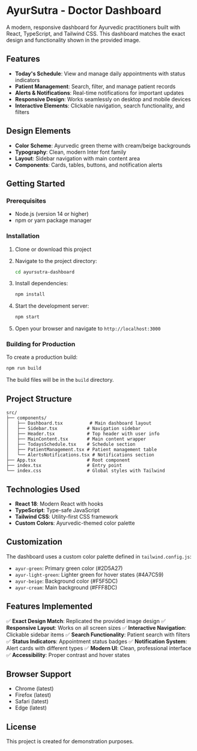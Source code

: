 # AyurSutra - Doctor Dashboard


A modern, responsive dashboard for Ayurvedic practitioners built with React, TypeScript, and Tailwind CSS. This dashboard matches the exact design and functionality shown in the provided image.

## Features

- **Today's Schedule**: View and manage daily appointments with status indicators
- **Patient Management**: Search, filter, and manage patient records
- **Alerts & Notifications**: Real-time notifications for important updates
- **Responsive Design**: Works seamlessly on desktop and mobile devices
- **Interactive Elements**: Clickable navigation, search functionality, and filters

## Design Elements

- **Color Scheme**: Ayurvedic green theme with cream/beige backgrounds
- **Typography**: Clean, modern Inter font family
- **Layout**: Sidebar navigation with main content area
- **Components**: Cards, tables, buttons, and notification alerts

## Getting Started

### Prerequisites

- Node.js (version 14 or higher)
- npm or yarn package manager

### Installation

1. Clone or download this project
2. Navigate to the project directory:
   ```bash
   cd ayursutra-dashboard
   ```

3. Install dependencies:
   ```bash
   npm install
   ```

4. Start the development server:
   ```bash
   npm start
   ```

5. Open your browser and navigate to `http://localhost:3000`

### Building for Production

To create a production build:

```bash
npm run build
```

The build files will be in the `build` directory.

## Project Structure

```
src/
├── components/
│   ├── Dashboard.tsx          # Main dashboard layout
│   ├── Sidebar.tsx           # Navigation sidebar
│   ├── Header.tsx            # Top header with user info
│   ├── MainContent.tsx       # Main content wrapper
│   ├── TodaysSchedule.tsx    # Schedule section
│   ├── PatientManagement.tsx # Patient management table
│   └── AlertsNotifications.tsx # Notifications section
├── App.tsx                   # Root component
├── index.tsx                 # Entry point
└── index.css                 # Global styles with Tailwind
```

## Technologies Used

- **React 18**: Modern React with hooks
- **TypeScript**: Type-safe JavaScript
- **Tailwind CSS**: Utility-first CSS framework
- **Custom Colors**: Ayurvedic-themed color palette

## Customization

The dashboard uses a custom color palette defined in `tailwind.config.js`:

- `ayur-green`: Primary green color (#2D5A27)
- `ayur-light-green`: Lighter green for hover states (#4A7C59)
- `ayur-beige`: Background color (#F5F5DC)
- `ayur-cream`: Main background (#FFF8DC)

## Features Implemented

✅ **Exact Design Match**: Replicated the provided image design
✅ **Responsive Layout**: Works on all screen sizes
✅ **Interactive Navigation**: Clickable sidebar items
✅ **Search Functionality**: Patient search with filters
✅ **Status Indicators**: Appointment status badges
✅ **Notification System**: Alert cards with different types
✅ **Modern UI**: Clean, professional interface
✅ **Accessibility**: Proper contrast and hover states

## Browser Support

- Chrome (latest)
- Firefox (latest)
- Safari (latest)
- Edge (latest)

## License

This project is created for demonstration purposes.
